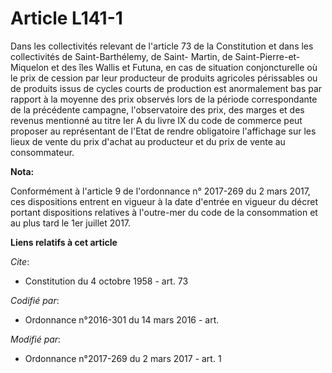 # Article L141-1

Dans les collectivités relevant de l'article 73 de la Constitution et dans les collectivités de Saint-Barthélemy, de Saint-
Martin, de Saint-Pierre-et-Miquelon et des îles Wallis et Futuna, en cas de situation conjoncturelle où le prix de cession
par leur producteur de produits agricoles périssables ou de produits issus de cycles courts de production est anormalement
bas par rapport à la moyenne des prix observés lors de la période correspondante de la précédente campagne, l'observatoire
des prix, des marges et des revenus mentionné au titre Ier A du livre IX du code de commerce peut proposer au représentant de
l'Etat de rendre obligatoire l'affichage sur les lieux de vente du prix d'achat au producteur et du prix de vente au
consommateur.

**Nota:**

Conformément à l'article 9 de l'ordonnance n° 2017-269 du 2 mars 2017, ces dispositions entrent en vigueur à la date d'entrée
en vigueur du décret portant dispositions relatives à l'outre-mer du code de la consommation et au plus tard le 1er juillet
2017.

**Liens relatifs à cet article**

_Cite_:

  - Constitution du 4 octobre 1958 - art. 73

_Codifié par_:

  - Ordonnance n°2016-301 du 14 mars 2016 - art.

_Modifié par_:

  - Ordonnance n°2017-269 du 2 mars 2017 - art. 1
